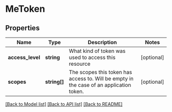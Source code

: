 # MeToken

## Properties
Name | Type | Description | Notes
------------ | ------------- | ------------- | -------------
**access_level** | **string** | What kind of token was used to access this resource | [optional] 
**scopes** | **string[]** | The scopes this token has access to. Will be empty in the case of an application token. | [optional] 

[[Back to Model list]](../README.md#documentation-for-models) [[Back to API list]](../README.md#documentation-for-api-endpoints) [[Back to README]](../README.md)


